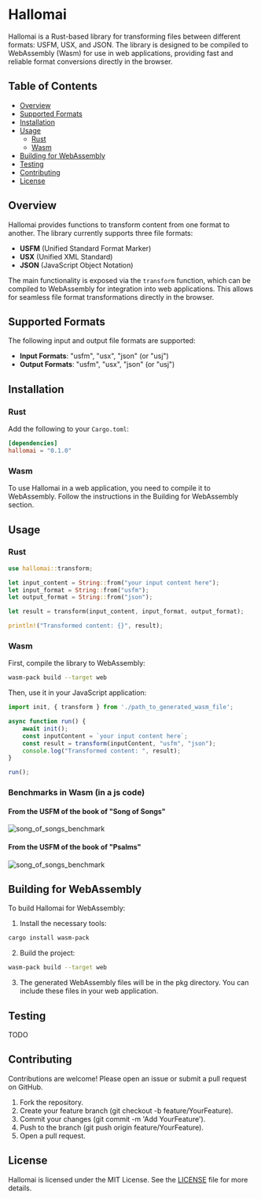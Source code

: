 # Hallomai

Hallomai is a Rust-based library for transforming files between different formats: USFM, USX, and JSON. The library is designed to be compiled to WebAssembly (Wasm) for use in web applications, providing fast and reliable format conversions directly in the browser.

## Table of Contents

- [Overview](#overview)
- [Supported Formats](#supported-formats)
- [Installation](#installation)
- [Usage](#usage)
    - [Rust](#rust)
    - [Wasm](#wasm)
- [Building for WebAssembly](#building-for-webassembly)
- [Testing](#testing)
- [Contributing](#contributing)
- [License](#license)

## Overview

Hallomai provides functions to transform content from one format to another. The library currently supports three file formats:

- **USFM** (Unified Standard Format Marker)
- **USX** (Unified XML Standard)
- **JSON** (JavaScript Object Notation)

The main functionality is exposed via the `transform` function, which can be compiled to WebAssembly for integration into web applications. This allows for seamless file format transformations directly in the browser.

## Supported Formats

The following input and output file formats are supported:

- **Input Formats**: "usfm", "usx", "json" (or "usj")
- **Output Formats**: "usfm", "usx", "json" (or "usj")

## Installation

### Rust

Add the following to your `Cargo.toml`:

```toml
[dependencies]
hallomai = "0.1.0"
```

### Wasm
To use Hallomai in a web application, you need to compile it to WebAssembly. Follow the instructions in the Building for WebAssembly section.

## Usage
### Rust

```rust
use hallomai::transform;

let input_content = String::from("your input content here");
let input_format = String::from("usfm");
let output_format = String::from("json");

let result = transform(input_content, input_format, output_format);

println!("Transformed content: {}", result);
```

### Wasm
First, compile the library to WebAssembly:
```sh
wasm-pack build --target web
```

Then, use it in your JavaScript application:
```javascript
import init, { transform } from './path_to_generated_wasm_file';

async function run() {
    await init();
    const inputContent = `your input content here`;
    const result = transform(inputContent, "usfm", "json");
    console.log("Transformed content: ", result);
}

run();
```

### Benchmarks in Wasm (in a js code)

#### From the USFM of the book of "Song of Songs"

![song_of_songs_benchmark](./assets/song_of_songs_benchmark.png)

#### From the USFM of the book of "Psalms"

![song_of_songs_benchmark](./assets/psalms_benchmark.png)

## Building for WebAssembly

To build Hallomai for WebAssembly:
1. Install the necessary tools:
```sh
cargo install wasm-pack
```
2. Build the project:
```sh
wasm-pack build --target web
```
3. The generated WebAssembly files will be in the pkg directory. You can include these files in your web application.

## Testing
TODO

## Contributing

Contributions are welcome! Please open an issue or submit a pull request on GitHub.
1. Fork the repository.
2. Create your feature branch (git checkout -b feature/YourFeature).
3. Commit your changes (git commit -m 'Add YourFeature').
4. Push to the branch (git push origin feature/YourFeature).
5. Open a pull request.

## License

Hallomai is licensed under the MIT License. See the [LICENSE](LICENSE) file for more details.